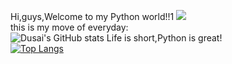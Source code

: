 Hi,guys,Welcome to my Python world!!1   ![](https://img.shields.io/badge/python-3.9-orange?style=for-the-badge&logo=python&logoColor=orange)   
this is my move of everyday:   
![Dusai's GitHub stats](https://github-readme-stats.vercel.app/api?username=jxy147258&&show_icons=true&theme=radical)
Life is short,Python is great!   
[![Top Langs](https://github-readme-stats.vercel.app/api/top-langs/?username=jxy147258)](https://github.com/jxy147258/github-readme-stats)
<!--START_SECTION:waka-->
<!--END_SECTION:waka-->   
